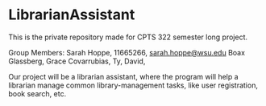 # LibrarianAssistant
This is the private repository made for CPTS 322 semester long project.

Group Members: 
  Sarah Hoppe, 11665266, sarah.hoppe@wsu.edu
  Boax Glassberg,
  Grace Covarrubias,
  Ty,
  David,
  
Our project will be a librarian assistant, where the program will help a librarian manage common library-management tasks, like user registration, book search, etc.
